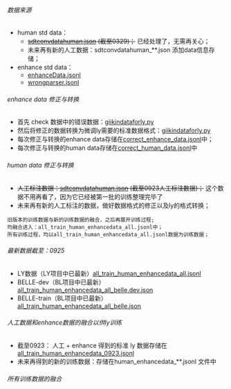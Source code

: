 ###### 数据来源

- human std data：
    - ~~[sdtconvdatahuman.json](sdtconvdatahuman.json) (截至0329)；~~
      已经处理了，无需再关心；
    - 未来再有新的人工数据：sdtconvdatahuman_**.json 添加data信息存储；
- enhance std data：
    - [enhanceData.jsonl](enhanceData.jsonl)
    - [wrongparser.jsonl](wrongparser.jsonl)

###### enhance data 修正与转换

- 首先 check 数据中的错误数据：[giikindataforly.py](giikindataforly.py)
- 然后将修正的数据转换为微调ly需要的标准数据格式：[giikindataforly.py](giikindataforly.py)
- 每次修正与转换的enhance data存储在[correct_enhance_data.jsonl](correct_enhance_data.jsonl)中；
- 每次修正与转换的human data存储在[correct_human_data.jsonl](correct_human_data.jsonl)中

###### human data 修正与转换

- ~~人工标注数据：[sdtconvdatahuman.json](sdtconvdatahuman.json) (截至0923人工标注数据)；~~
  这个数据不用再看了，因为它已经被第一批的训练整理完毕了
- 未来再有新的人工标注的数据，做好数据格式的修正以及ly的格式转换；

~~~
旧版本的训练数据与新的训练数据的融合，之后再展开训练过程;
均融合进入：all_train_human_enhancedata_all.jsonl中；
所有训练过程，均以all_train_human_enhancedata_all.jsonl数据为训练数据；
~~~

###### 最新数据截至：0925

- LY数据（LY项目中已最新）[all_train_human_enhancedata_all.jsonl](all_train_human_enhancedata_all.jsonl)
- BELLE-dev（BL项目中已最新）[all_train_human_enhancedata_all_belle.dev.json](all_train_human_enhancedata_all_belle.dev.json)
- BELLE-train（BL项目中已最新）[all_train_human_enhancedata_all_belle.json](all_train_human_enhancedata_all_belle.json)

###### 人工数据和enhance数据的融合以供ly训练

- 截至0923： 人工 + enhance 得到的标准 ly 数据存储在 [all_train_human_enhancedata_0923.jsonl](all_train_human_enhancedata_0923.jsonl)
- 未来再得到的新的训练数据：存储在human_enhancedata_**.jsonl 文件中

###### 所有训练数据的融合




